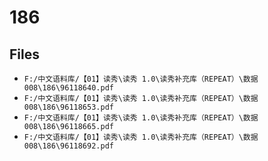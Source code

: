 # 186

## Files

- `F:/中文语料库/【01】读秀\读秀 1.0\读秀补充库（REPEAT）\数据008\186\96118640.pdf`
- `F:/中文语料库/【01】读秀\读秀 1.0\读秀补充库（REPEAT）\数据008\186\96118653.pdf`
- `F:/中文语料库/【01】读秀\读秀 1.0\读秀补充库（REPEAT）\数据008\186\96118665.pdf`
- `F:/中文语料库/【01】读秀\读秀 1.0\读秀补充库（REPEAT）\数据008\186\96118692.pdf`
